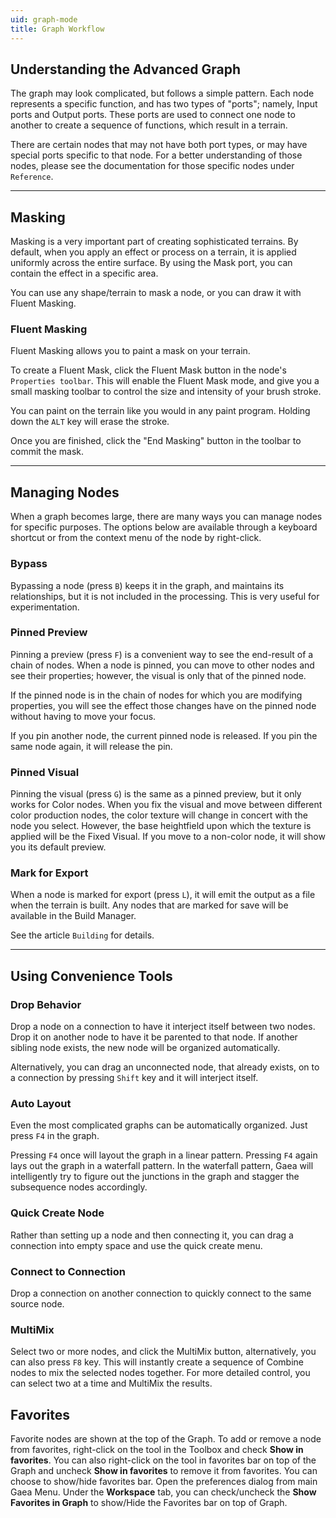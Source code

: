 ```yaml
---
uid: graph-mode
title: Graph Workflow
---
```


## Understanding the Advanced Graph
The graph may look complicated, but follows a simple pattern. Each node represents a specific function, and has two types of "ports"; namely, Input ports and Output ports. These ports are used to connect one node to another to create a sequence of functions, which result in a terrain.

There are certain nodes that may not have both port types, or may have special ports specific to that node. For a better understanding of those nodes, please see the documentation for those specific nodes under `Reference`.

---

## Masking
Masking is a very important part of creating sophisticated terrains. By default, when you apply an effect or process on a terrain, it is applied uniformly across the entire surface. By using the Mask port, you can contain the effect in a specific area.

You can use any shape/terrain to mask a node, or you can draw it with Fluent Masking.

### Fluent Masking
Fluent Masking allows you to paint a mask on your terrain.

To create a Fluent Mask, click the Fluent Mask button in the node's `Properties toolbar`. This will enable the Fluent Mask mode, and give you a small masking toolbar to control the size and intensity of your brush stroke. 

You can paint on the terrain like you would in any paint program. Holding down the `ALT` key will erase the stroke.

Once you are finished, click the "End Masking" button in the toolbar to commit the mask.

---

## Managing Nodes
When a graph becomes large, there are many ways you can manage nodes for specific purposes. The options below are available through a keyboard shortcut or from the context menu of the node by right-click.

### Bypass
Bypassing a node (press `B`) keeps it in the graph, and maintains its relationships, but it is not included in the processing. This is very useful for experimentation.

### Pinned Preview
Pinning a preview (press `F`) is a convenient way to see the end-result of a chain of nodes. When a node is pinned, you can move to other nodes and see their properties; however, the visual is only that of the pinned node. 

If the pinned node is in the chain of nodes for which you are modifying properties, you will see the effect those changes have on the pinned node without having to move your focus.

If you pin another node, the current pinned node is released. If you pin the same node again, it will release the pin.

### Pinned Visual
Pinning the visual (press `G`) is the same as a pinned preview, but it only works for Color nodes. When you fix the visual and move between different color production nodes, the color texture will change in concert with the node you select. However, the base heightfield upon which the texture is applied will be the Fixed Visual. If you move to a non-color node, it will show you its default preview.

### Mark for Export
When a node is marked for export (press `L`), it will emit the output as a file when the terrain is built. Any nodes that are marked for save will be available in the Build Manager.

See the article `Building` for details.

---

## Using Convenience Tools
### Drop Behavior
Drop a node on a connection to have it interject itself between two nodes. Drop it on another node to have it be parented to that node. If another sibling node exists, the new node will be organized automatically.

Alternatively, you can drag an unconnected node, that already exists, on to a connection by pressing `Shift` key and it will interject itself.

### Auto Layout
Even the most complicated graphs can be automatically organized. Just press `F4` in the graph.

Pressing `F4` once will layout the graph in a linear pattern. Pressing `F4` again lays out the graph in a waterfall pattern. In the waterfall pattern, Gaea will intelligently try to figure out the junctions in the graph and stagger the subsequence nodes accordingly.

### Quick Create Node
Rather than setting up a node and then connecting it, you can drag a connection into empty space and use the quick create menu.

### Connect to Connection
Drop a connection on another connection to quickly connect to the same source node.

### MultiMix
Select two or more nodes, and click the MultiMix button, alternatively, you can also press `F8` key. This will instantly create a sequence of Combine nodes to mix the selected nodes together. For more detailed control, you can select two at a time and MultiMix the results.

## Favorites
Favorite nodes are shown at the top of the Graph. To add or remove a node from favorites, right-click on the tool in the Toolbox and check **Show in favorites**. You can also right-click on the tool in favorites bar on top of the Graph and uncheck **Show in favorites** to remove it from favorites. You can choose to show/hide favorites bar. Open the preferences dialog from main Gaea Menu. Under the **Workspace** tab, you can check/uncheck the **Show Favorites in Graph** to show/Hide the Favorites bar on top of Graph.

